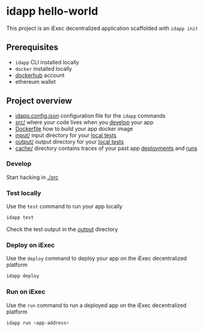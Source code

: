 # idapp hello-world

This project is an iExec decentralized application scaffolded with `idapp init`

## Prerequisites

- `idapp` CLI installed locally
- `docker` installed locally
- [dockerhub](https://hub.docker.com/) account
- ethereum wallet

## Project overview

- [idapp.config.json](./idapp.config.json) configuration file for the `idapp`
  commands
- [src/](./src/) where your code lives when you [develop](#develop)
  your app
- [Dockerfile](./Dockerfile) how to build your app docker image
- [input/](./input/) input directory for your [local tests](#test-locally)
- [output/](./output/) output directory for your [local tests](#test-locally)
- [cache/](./cache/) directory contains traces of your past app
  [deployments](#deploy-on-iexec) and [runs](#run-on-iexec)

### Develop

Start hacking in [./src](./src/)

### Test locally

Use the `test` command to run your app locally

```sh
idapp test
```

Check the test output in the [output](./output/) directory

### Deploy on iExec

Use the `deploy` command to deploy your app on the iExec decentralized platform

```sh
idapp deploy
```

### Run on iExec

Use the `run` command to run a deployed app on the iExec decentralized platform

```sh
idapp run <app-address>
```
